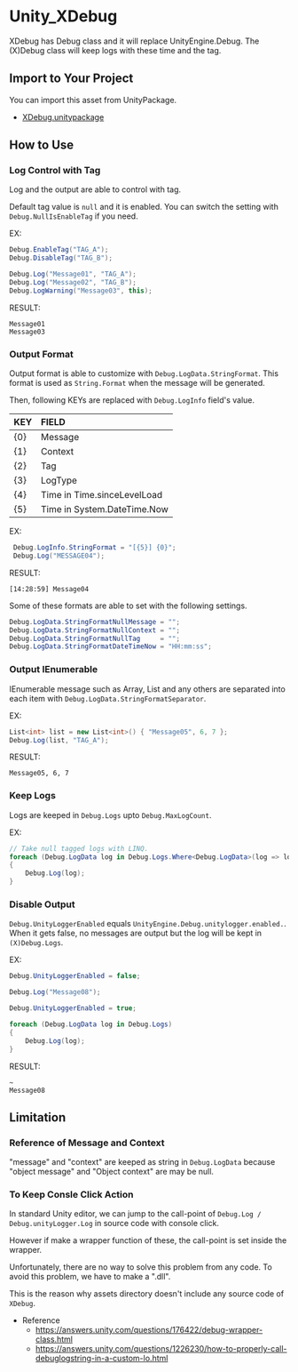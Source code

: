 # Unity_XDebug

XDebug has Debug class and it will replace UnityEngine.Debug.
The (X)Debug class will keep logs with these time and the tag.

## Import to Your Project

You can import this asset from UnityPackage.

- [XDebug.unitypackage](https://github.com/XJINE/Unity_XDebug/blob/master/XDebug.unitypackage)

## How to Use

### Log Control with Tag

Log and the output are able to control with tag.

Default tag value is ``null`` and it is enabled.
You can switch the setting with ``Debug.NullIsEnableTag`` if you need.

EX:
```csharp
Debug.EnableTag("TAG_A");
Debug.DisableTag("TAG_B");

Debug.Log("Message01", "TAG_A");
Debug.Log("Message02", "TAG_B");
Debug.LogWarning("Message03", this);
```
RESULT:
```
Message01
Message03
```

### Output Format

Output format is able to customize with ``Debug.LogData.StringFormat``.
This format is used as ```String.Format``` when the message will be generated.

Then, following KEYs are replaced with ``Debug.LogInfo`` field's value.

| KEY | FIELD                       |
|:----|:----------------------------|
| {0} | Message                     |
| {1} | Context                     |
| {2} | Tag                         |
| {3} | LogType                     |
| {4} | Time in Time.sinceLevelLoad |
| {5} | Time in System.DateTime.Now |

EX:
```csharp
 Debug.LogInfo.StringFormat = "[{5}] {0}";
 Debug.Log("MESSAGE04");
```

RESULT:
```
[14:28:59] Message04
```

Some of these formats are able to set with the following settings.

```csharp
Debug.LogData.StringFormatNullMessage = "";
Debug.LogData.StringFormatNullContext = "";
Debug.LogData.StringFormatNullTag     = "";
Debug.LogData.StringFormatDateTimeNow = "HH:mm:ss";
```

### Output IEnumerable

IEnumerable message such as Array, List and any others are separated into each item with ``Debug.LogData.StringFormatSeparator``.

EX:
```csharp
List<int> list = new List<int>() { "Message05", 6, 7 };
Debug.Log(list, "TAG_A");
```

RESULT:
```
Message05, 6, 7
```

### Keep Logs

Logs are keeped in ``Debug.Logs`` upto ``Debug.MaxLogCount``.

EX:
```csharp
// Take null tagged logs with LINQ.
foreach (Debug.LogData log in Debug.Logs.Where<Debug.LogData>(log => log.tag == null))
{
    Debug.Log(log);
}
```

### Disable Output

``Debug.UnityLoggerEnabled`` equals ``UnityEngine.Debug.unitylogger.enabled.``.
When it gets false, no messages are output but the log will be kept in ``(X)Debug.Logs``.

EX:
```csharp
Debug.UnityLoggerEnabled = false;

Debug.Log("Message08");

Debug.UnityLoggerEnabled = true;

foreach (Debug.LogData log in Debug.Logs)
{
    Debug.Log(log);
}
```

RESULT:
```
~
Message08
```

## Limitation

### Reference of Message and Context

"message" and "context" are keeped as string in ``Debug.LogData`` because "object message" and "Object context" are may be null.

### To Keep Consle Click Action

In standard Unity editor, we can jump to the call-point of ``Debug.Log / Debug.unityLogger.Log`` in source code with console click.

However if make a wrapper function of these, the call-point is set inside the wrapper.

Unfortunately, there are no way to solve this problem from any code. 
To avoid this problem, we have to make a ".dll".

This is the reason why assets directory doesn't include any source code of ``XDebug``.

- Reference
    - https://answers.unity.com/questions/176422/debug-wrapper-class.html
    - https://answers.unity.com/questions/1226230/how-to-properly-call-debuglogstring-in-a-custom-lo.html